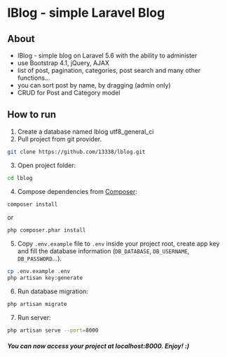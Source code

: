 # lBlog - simple Laravel Blog

## About
 - lBlog - simple blog on Laravel 5.6 with the ability to administer
 - use Bootstrap 4.1, jQuery, AJAX
 - list of post, pagination, categories, post search and many other functions...
 - you can sort post by name, by dragging (admin only)
 - CRUD for Post and Category model

## How to run 
1. Create a database named lblog utf8_general_ci
2. Pull project from git provider.
```bash
git clone https://github.com/13338/lblog.git
```
3. Open project folder:
```bash
cd lblog
```
4. Compose dependencies from [Composer](https://getcomposer.org/download/): 
```bash
composer install
```
or
```bash
php composer.phar install
```
5. Copy `.env.example` file to `.env` inside your project root, create app key and fill the database information (`DB_DATABASE`, `DB_USERNAME`, `DB_PASSWORD`...).
```bash
cp .env.example .env
php artisan key:generate
```
6. Run database migration:
```bash
php artisan migrate
```
7. Run server:
```bash
php artisan serve --port=8000
```
##### You can now access your project at localhost:8000. Enjoy! :)